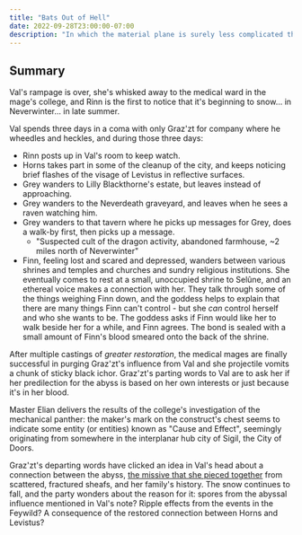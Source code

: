 ```yaml
---
title: "Bats Out of Hell"
date: 2022-09-28T23:00:00-07:00
description: "In which the material plane is surely less complicated than Baator"
---
```


## Summary

Val's rampage is over, she's whisked away to the medical ward in the mage's college, and Rinn is the first to notice that it's beginning to snow... in Neverwinter... in late summer.

Val spends three days in a coma with only Graz'zt for company where he wheedles and heckles, and during those three days:

- Rinn posts up in Val's room to keep watch.
- Horns takes part in some of the cleanup of the city, and keeps noticing brief flashes of the visage of Levistus in reflective surfaces.
- Grey wanders to Lilly Blackthorne's estate, but leaves instead of approaching.
- Grey wanders to the Neverdeath graveyard, and leaves when he sees a raven watching him.
- Grey wanders to that tavern where he picks up messages for Grey, does a walk-by first, then picks up a message.
  - "Suspected cult of the dragon activity, abandoned farmhouse, ~2 miles north of Neverwinter"
- Finn, feeling lost and scared and depressed, wanders between various shrines and temples and churches and sundry religious institutions. She eventually comes to rest at a small, unoccupied shrine to Selûne, and an ethereal voice makes a connection with her. They talk through some of the things weighing Finn down, and the goddess helps to explain that there are many things Finn can't control - but she _can_ control herself and who she wants to be. The goddess asks if Finn would like her to walk beside her for a while, and Finn agrees. The bond is sealed with a small amount of Finn's blood smeared onto the back of the shrine.

After multiple castings of _greater restoration_, the medical mages are finally successful in purging Graz'zt's influence from Val and she projectile vomits a chunk of sticky black ichor. Graz'zt's parting words to Val are to ask her if her predilection for the abyss is based on her own interests or just because it's in her blood.

Master Elian delivers the results of the college's investigation of the mechanical panther: the maker's mark on the construct's chest seems to indicate some entity (or entities) known as "Cause and Effect", seemingly originating from somewhere in the interplanar hub city of Sigil, the City of Doors.

Graz'zt's departing words have clicked an idea in Val's head about a connection between the abyss, [the missive that she pieced together](/dnd/hidden/abyssal-note) from scattered, fractured sheafs, and her family's history. The snow continues to fall, and the party wonders about the reason for it: spores from the abyssal influence mentioned in Val's note? Ripple effects from the events in the Feywild? A consequence of the restored connection between Horns and Levistus?
